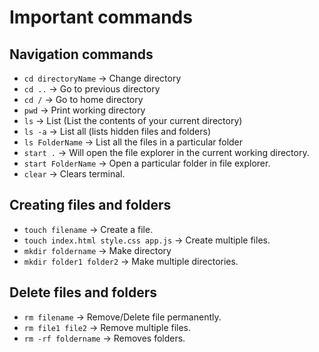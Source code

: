 # Important commands

## Navigation commands

- `cd directoryName` -> Change directory
- `cd ..` -> Go to previous directory
- `cd /` -> Go to home directory
- `pwd` -> Print working directory
- `ls` -> List (List the contents of your current directory)
- `ls -a` -> List all (lists hidden files and folders)
- `ls FolderName` -> List all the files in a particular folder
- `start .` -> Will open the file explorer in the current working directory.
- `start FolderName` -> Open a particular folder in file explorer.
- `clear` -> Clears terminal.

## Creating files and folders

- `touch filename` -> Create a file.
- `touch index.html style.css app.js` -> Create multiple files.
- `mkdir foldername` -> Make directory
- `mkdir folder1 folder2` -> Make multiple directories.

## Delete files and folders

- `rm filename` -> Remove/Delete file permanently.
- `rm file1 file2` -> Remove multiple files.
- `rm -rf foldername` -> Removes folders.
